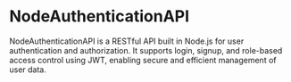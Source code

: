 # NodeAuthenticationAPI
NodeAuthenticationAPI is a RESTful API built in Node.js for user authentication and authorization. It supports login, signup, and role-based access control using JWT, enabling secure and efficient management of user data.
